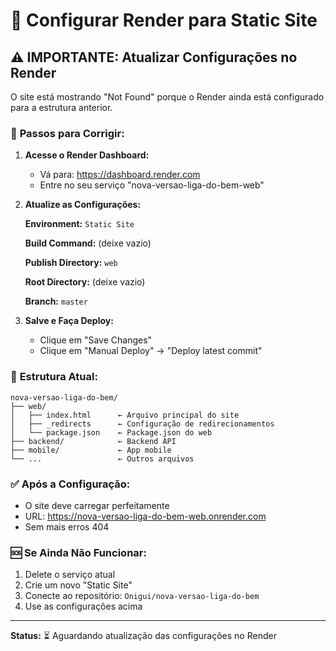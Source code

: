 # 🚀 Configurar Render para Static Site

## ⚠️ IMPORTANTE: Atualizar Configurações no Render

O site está mostrando "Not Found" porque o Render ainda está configurado para a estrutura anterior.

### 🔧 **Passos para Corrigir:**

1. **Acesse o Render Dashboard:**
   - Vá para: https://dashboard.render.com
   - Entre no seu serviço "nova-versao-liga-do-bem-web"

2. **Atualize as Configurações:**
   
   **Environment:** `Static Site`
   
   **Build Command:** (deixe vazio)
   
   **Publish Directory:** `web`
   
   **Root Directory:** (deixe vazio)
   
   **Branch:** `master`

3. **Salve e Faça Deploy:**
   - Clique em "Save Changes"
   - Clique em "Manual Deploy" → "Deploy latest commit"

### 📁 **Estrutura Atual:**
```
nova-versao-liga-do-bem/
├── web/
│   ├── index.html      ← Arquivo principal do site
│   ├── _redirects      ← Configuração de redirecionamentos
│   └── package.json    ← Package.json do web
├── backend/            ← Backend API
├── mobile/             ← App mobile
└── ...                 ← Outros arquivos
```

### ✅ **Após a Configuração:**
- O site deve carregar perfeitamente
- URL: https://nova-versao-liga-do-bem-web.onrender.com
- Sem mais erros 404

### 🆘 **Se Ainda Não Funcionar:**
1. Delete o serviço atual
2. Crie um novo "Static Site"
3. Conecte ao repositório: `Onigui/nova-versao-liga-do-bem`
4. Use as configurações acima

---
**Status:** ⏳ Aguardando atualização das configurações no Render
